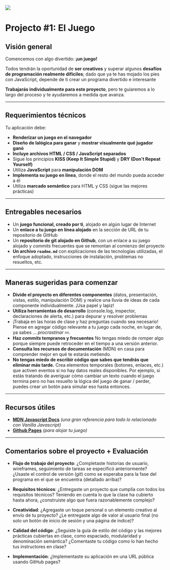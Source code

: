 ![](https://pataruco.github.io/ga-assets/assets/logos/ga.svg)

# Projecto #1: El Juego

## Visión general

Comencemos con algo divertido: **¡un juego!**

Todos tendrán la oportunidad de **ser creativos** y superar algunos **desafíos de programación realmente difíciles**; dado que ya te has mojado los pies con JavaScript, depende de ti crear un programa divertido e interesante

**Trabajarás individualmente para este proyecto**, pero te guiaremos a lo largo del proceso y te ayudaremos a medida que avanza.

---

## Requerimientos técnicos

Tu aplicación debe:

- **Renderizar un juego en el navegador**
- **Diseño de lalógica para ganar** y **mostrar visualmente qué jugador ganó**
- **Incluye archivos HTML / CSS / JavaScript separados**
- Sigue los principios **KISS (Keep It Simple Stupid)** y **DRY (Don't Repeat Yourself)**
- Utiliza **JavaScript** para **manipulación DOM**
- **Implementa su juego en línea**, donde el resto del mundo pueda acceder a él
- Utiliza **marcado semántico** para HTML y CSS (sigue las mejores prácticas)

---

## Entregables necesarios

- Un **juego funcional, creado por ti**, alojado en algún lugar de Internet
- Un **enlace a tu juego en línea alojado** en la sección de URL de tu repositorio de GitHub
- Un **repositorio de git alojado en Github**, con un enlace a su juego alojado y _commits_ frecuentes que se remontan al comienzo del proyecto
- **Un archivo `readme.md`** con explicaciones de las tecnologías utilizadas, el enfoque adoptado, instrucciones de instalación, problemas no resueltos, etc.

---

## Maneras sugeridas para comenzar

- **Divide el proyecto en diferentes componentes** (datos, presentación, vistas, estilo, manipulación DOM) y realice una lluvia de ideas de cada componente individualmente. ¡Usa papel y lapiz!
- **Utiliza herramientas de desarrollo** (console.log, inspector, declaraciones de alerta, etc.) para depurar y resolver problemas
- ¡Trabaja en las horas de clase y haz preguntas cuando sea necesario! Piense en agregar código relevante a tu juego cada noche, en lugar de, ya sabes ... _procrastinar_ 💤.
- **Haz _commits_ tempranos y frecuentes** No tengas miedo de romper algo porque siempre puede retroceder en el tiempo a una versión anterior.
- **Consulta los recursos de documentación** (MDN) en casa para comprender mejor en qué te estarás metiendo.
- **No tengas miedo de escribir código que sabes que tendrás que eliminar más tarde.** Crea elementos temporales (botones, enlaces, etc.) que activen eventos si no hay datos reales disponibles. Por ejemplo, si estás tratando de averiguar cómo cambiar un texto cuando el juego termina pero no has resuelto la lógica del juego de ganar / perder, puedes crear un botón para simular eso hasta entonces.

---

## Recursos útiles

- **[MDN Javascript Docs](https://developer.mozilla.org/en-US/docs/Web/JavaScript)** _(una gran referencia para todo lo relacionado con Vanilla Javascript)_
- **[Github Pages](https://pages.github.com)** _(para alojar tu juego)_

---

## Comentarios sobre el proyecto + Evaluación

- **Flujo de trabajo del proyecto**: ¿Completaste historias de usuario, wireframes, seguimiento de tareas se especificó anteriormente? ¿Usaste el control de versión (_git_) como se esperaba para la fase del programa en el que se encuentra (detallado arriba)?

- **Requisitos técnicos**: ¿Entregaste un proyecto que cumplía con todos los requisitos técnicos? Teniendo en cuenta lo que la clase ha cubierto hasta ahora, ¿construiste algo que fuera razonablemente complejo?

- **Creatividad**: ¿Agregaste un toque personal o un elemento creativo al envío de tu proyecto? ¿Le entregaste algo de valor al usuario final (no solo un botón de inicio de sesión y una página de índice)?

- **Calidad del código**: ¿Seguiste la guía de estilo del código y las mejores prácticas cubiertas en clase, como espaciado, modularidad y denominación semántica? ¿Comentaste tu código como lo han hecho tus instructores en clase?

- **Implementación**: ¿Implementaste su aplicación en una URL pública usando GitHub pages?
